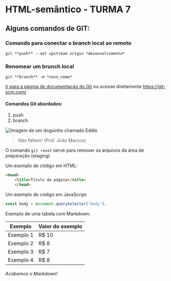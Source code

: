 # HTML-semântico - TURMA 7
## Alguns comandos de GIT:
### Comando para conectar o branch local ao remoto

```
git **push** --set upstream origin *desenvolvimento*
```

### Renomear um brunch local

```
git **branch** -m *novo_nome*
```

[Ir para a página de documentação do Git](https://git-scm.com/) ou acesse diretamente  <https://git-scm.com/>

#### Comandos Git abordados:
1. push
2. branch 

![Imagem de um doguinho chamado Eddie](https://pipz.com/static/images/blog/eddie.png)

> Não faltem!
> (Prof. João Marcos)

O comando `git reset` serve para remover os arquivos da área de preparação (staging)

Um exemplo de código em HTML:

~~~html
<head>
    <litle>Título da página</title>
    </head>
~~~

Um exemplo de código em JavaScript:

~~~javascript
const body = document.querySelector('body');
~~~

Exemplo de uma tabela com Markdown:

Exemplo   | Valor do exemplo
--------- | ------
Exemplo 1 | R$ 10
Exemplo 2 | R$ 8
Exemplo 3 | R$ 7
Exemplo 4 | R$ 8

###### Acabamos o Markdown!

